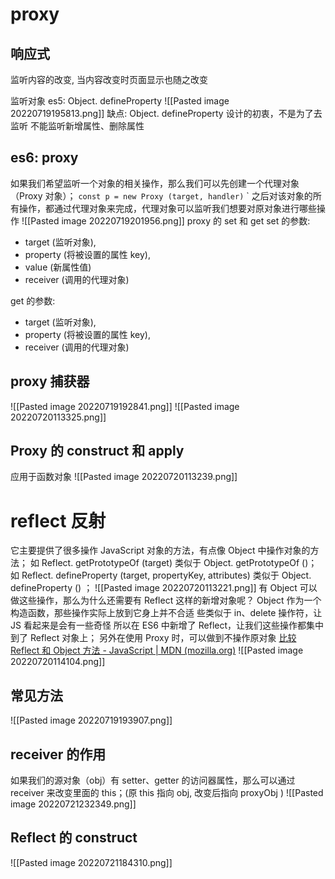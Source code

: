 # proxy
## 响应式
监听内容的改变, 当内容改变时页面显示也随之改变

监听对象
es5: Object. defineProperty
![[Pasted image 20220719195813.png]]
缺点:
Object. defineProperty 设计的初衷，不是为了去监听
不能监听新增属性、删除属性

## es6: proxy
如果我们希望监听一个对象的相关操作，那么我们可以先创建一个代理对象（Proxy 对象）；
`const p = new Proxy (target, handler)` `
之后对该对象的所有操作，都通过代理对象来完成，代理对象可以监听我们想要对原对象进行哪些操作
![[Pasted image 20220719201956.png]]
proxy 的 set 和 get
set 的参数: 
- target (监听对象), 
- property (将被设置的属性 key), 
- value (新属性值)
- receiver (调用的代理对象)

get 的参数:
- target (监听对象), 
- property (将被设置的属性 key), 
- receiver (调用的代理对象)

## proxy 捕获器
![[Pasted image 20220719192841.png]]
![[Pasted image 20220720113325.png]]
## Proxy 的 construct 和 apply
应用于函数对象
![[Pasted image 20220720113239.png]]


# reflect 反射
它主要提供了很多操作 JavaScript 对象的方法，有点像 Object 中操作对象的方法；
如 Reflect. getPrototypeOf (target) 类似于 Object. getPrototypeOf ()；
如 Reflect. defineProperty (target, propertyKey, attributes) 类似于 Object. defineProperty () ；
![[Pasted image 20220720113221.png]]
有 Object 可以做这些操作，那么为什么还需要有 Reflect 这样的新增对象呢？
Object 作为一个构造函数，那些操作实际上放到它身上并不合适
些类似于 in、delete 操作符，让 JS 看起来是会有一些奇怪
所以在 ES6 中新增了 Reflect，让我们这些操作都集中到了 Reflect 对象上；
另外在使用 Proxy 时，可以做到不操作原对象
[比较 Reflect 和 Object 方法 - JavaScript | MDN (mozilla.org)](https://developer.mozilla.org/zh-CN/docs/Web/JavaScript/Reference/Global_Objects/Reflect/Comparing_Reflect_and_Object_methods)
![[Pasted image 20220720114104.png]]
## 常见方法
![[Pasted image 20220719193907.png]]


## receiver 的作用
如果我们的源对象（obj）有 setter、getter 的访问器属性，那么可以通过 receiver 来改变里面的 this；(原 this 指向 obj, 改变后指向 proxyObj )
![[Pasted image 20220721232349.png]]
## Reflect 的 construct
![[Pasted image 20220721184310.png]]